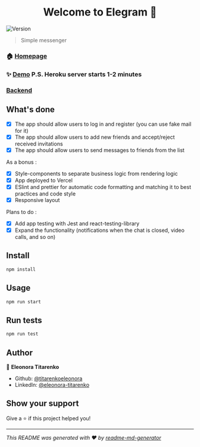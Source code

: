 <h1 align="center">Welcome to Elegram 👋</h1>
<p>
  <img alt="Version" src="https://img.shields.io/badge/version-0.1.0-blue.svg?cacheSeconds=2592000" />
</p>

> Simple messenger

### 🏠 [Homepage](https://github.com/titarenkoeleonora/elegram-frontend)

### ✨ [Demo](https://elegram-frontend.vercel.app) P.S. Heroku server starts 1-2 minutes

### [Backend](https://github.com/titarenkoeleonora/elegram-backend)

## What's done

- [x] The app should allow users to log in and register (you can use fake mail for it)
- [x] The app should allow users to add new friends and accept/reject received invitations
- [x] The app should allow users to send messages to friends from the list

As a bonus :

- [x] Style-components to separate business logic from rendering logic
- [x] App deployed to Vercel
- [x] ESlint and prettier for automatic code formatting and matching it to best practices and code style
- [x] Responsive layout

Plans to do :

- [x] Add app testing with Jest and react-testing-library
- [x] Expand the functionality (notifications when the chat is closed, video calls, and so on)

## Install

```sh
npm install
```

## Usage

```sh
npm run start
```

## Run tests

```sh
npm run test
```

## Author

👤 **Eleonora Titarenko**

* Github: [@titarenkoeleonora](https://github.com/titarenkoeleonora)
* LinkedIn: [@eleonora-titarenko](https://linkedin.com/in/eleonora-titarenko)


## Show your support

Give a ⭐️ if this project helped you!

***
_This README was generated with ❤️ by [readme-md-generator](https://github.com/kefranabg/readme-md-generator)_

